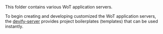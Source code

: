 This folder contains various WoT application servers.

To begin creating and developing customized the WoT application servers, the [devify-server](https://github.com/flowchain/devify-server) provides project boilerplates (templates) that can be used instantly.
